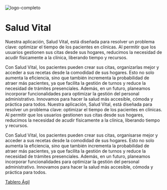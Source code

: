    ![logo-completo](https://github.com/user-attachments/assets/6e16d323-572d-4bcb-85fe-d8b9e07c0c71)




#  Salud Vital

Nuestra aplicación, Salud Vital, está diseñada para resolver un problema clave: optimizar el tiempo de los pacientes en clínicas. Al permitir que los usuarios gestionen sus citas desde sus hogares, reducimos la necesidad de acudir físicamente a la clínica, liberando tiempo y recursos.

Con Salud Vital, los pacientes pueden crear sus citas, organizarlas mejor y acceder a sus recetas desde la comodidad de sus hogares. Esto no solo aumenta la eficiencia, sino que también incrementa la probabilidad de atraer más pacientes, ya que facilita la gestión de turnos y reduce la necesidad de trámites presenciales. Además, en un futuro, planeamos incorporar funcionalidades para optimizar la gestión del personal administrativo. Innovamos para hacer la salud más accesible, cómoda y práctica para todos.
Nuestra aplicación, Salud Vital, está diseñada para resolver un problema clave: optimizar el tiempo de los pacientes en clínicas. Al permitir que los usuarios gestionen sus citas desde sus hogares, reducimos la necesidad de acudir físicamente a la clínica, liberando tiempo y recursos.

Con Salud Vital, los pacientes pueden crear sus citas, organisarse mejor y acceder a sus recetas desde la comodidad de sus hogares. Esto no solo aumenta la eficiencia, sino que también incrementa la probabilidad de atraer más pacientes, ya que facilita la gestión de turnos y reduce la necesidad de trámites presenciales. Además, en un futuro, planeamos incorporar funcionalidades para optimizar la gestión del personal administrativo. Innovamos para hacer la salud más accesible, cómoda y práctica para todos.

[Tablero Ágil](https://javierismasanchez.atlassian.net/jira/software/projects/SCRUM/boards/1/backlog  "Tablero Ágil")
